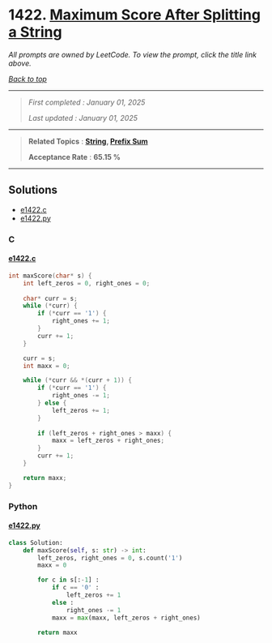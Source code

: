 # 1422. [Maximum Score After Splitting a String](<https://leetcode.com/problems/maximum-score-after-splitting-a-string>)

*All prompts are owned by LeetCode. To view the prompt, click the title link above.*

*[Back to top](<../README.md>)*

------

> *First completed : January 01, 2025*
>
> *Last updated : January 01, 2025*

------

> **Related Topics** : **[String](<by_topic/String.md>), [Prefix Sum](<by_topic/Prefix Sum.md>)**
>
> **Acceptance Rate** : **65.15 %**

------

## Solutions

- [e1422.c](<../my-submissions/e1422.c>)
- [e1422.py](<../my-submissions/e1422.py>)
### C
#### [e1422.c](<../my-submissions/e1422.c>)
```C
int maxScore(char* s) {
    int left_zeros = 0, right_ones = 0;
    
    char* curr = s;
    while (*curr) {
        if (*curr == '1') {
            right_ones += 1;
        }
        curr += 1;
    }

    curr = s;
    int maxx = 0;

    while (*curr && *(curr + 1)) {
        if (*curr == '1') {
            right_ones -= 1;
        } else {
            left_zeros += 1;
        }
        
        if (left_zeros + right_ones > maxx) {
            maxx = left_zeros + right_ones;
        }
        curr += 1;
    }

    return maxx;
}

```

### Python
#### [e1422.py](<../my-submissions/e1422.py>)
```Python
class Solution:
    def maxScore(self, s: str) -> int:
        left_zeros, right_ones = 0, s.count('1')
        maxx = 0

        for c in s[:-1] :
            if c == '0' :
                left_zeros += 1
            else :
                right_ones -= 1
            maxx = max(maxx, left_zeros + right_ones)
        
        return maxx

```

